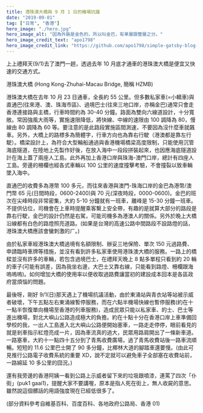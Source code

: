```yaml
---
title: 港珠澳大橋與 9 月 1 日的機場抗議
date: "2019-09-01"
tag: ["日常", "香港"]
hero_image: "./hero.jpg"
hero_image_alt: "因為外裝是金色的，所以叫金巴，有單層跟雙層之分。"
hero_image_credit_text: "apo1798"
hero_image_credit_link: "https://github.com/apo1798/simple-gatsby-blog-initial"
---
```


上上禮拜天(9/1)去了澳門一趟，透過去年 10 月底才通車的港珠澳大橋是便宜又快速的交通方式。

港珠澳大橋 (Hong Kong-Zhuhai-Macau Bridge, 簡稱 HZMB)

港珠澳大橋在去年 10 月 23 日通車，全長約 55 公里。但多數私家車(=小轎車)與直通巴(往來港、澳、珠海市區)、過境巴士(往來三地口岸，亦稱金巴)通常只會走香港連接路與主橋，行車時間約為 30-40 分鐘。路面為雙向六線道設計，十分寬敞。常因強風大雨等，實施速限降低，將快線、中線的速限由 100 調降為 80，慢線由 80 調降為 60 等。要注意的是此路段實施區間測速，不要因為沒什麼車就飆車。另外，大橋上的路標多為簡體字，行車方向也為靠右行駛（港澳都是靠左行駛）。橋梁設計上，為符合大型輪船通過與香港機場橋梁高度限制，只能使用沉管海底隧道，在陸地上先製作好後，在放入海中一段段拼裝起來，也因應海底隧道設計在海上蓋了兩座人工島。此外再加上香港口岸與珠海-澳門口岸，總計有四座人工島。旁邊的柵欄也經各式車輛以 100 公里的速度撞擊考驗，不會撞裂以致車輛墜入海中。

直通巴的收費多為港幣 100 多元，而往來香港與澳門-珠海口岸的金巴為港幣/澳門幣 65 元(日間時段，0600-2400)與 70 元(深夜時段，0000-0600)。金巴的班次在尖峰時段非常密集，大約 5-10 分鐘就有一班車，離峰是 15-30 分鐘一班車。不提供佔位，司機會在上車時提醒乘客繫上安全帶，有趣的是就算大部分的路段是靠右行駛，金巴的設計仍然是右駕，可能司機多為港澳人的關係。另外於晚上大橋沿線都有白色的路燈照亮道路。(如果是台灣的高速公路中間路段不設路燈的話，港珠澳大橋應該會蠻刺激的ㄏ。)

由於私家車經港珠澳大橋過境有名額限制、辦妥三地保險、單次 150 元過路費、申請臨時車牌等措施，並沒有看到許多私家車使用港珠澳大橋的服務。一路上的橋樑並沒有許多的車輛，若包含過境巴士，在禮拜天晚上 8 點多單程只看到約 20 輛的車子(可能有誤差，因為我坐右邊，大巴士又靠右線，只能看到路燈、柵欄跟海嗚嗚嗚)。如何增加大橋的使用率以便收取過路費讓當初的建設成本回本是各區政府當煩惱的問題。

最後呀，剛好 9/1(日)那天遇上了機場抗議活動，由於東涌站與青衣站等站被示威者破壞，下午五點左右東涌線暫停服務，而在六點半機場快線也暫停服務(約在十一點半恢復單向機場至香港的列車服務)，造成民眾只能以私家車、的士、巴士等進出機場，對北大嶼山公路造成極大的負擔。約在十點十分在香港口岸上車準備回學校的我，一出人工島進入北大嶼山公路便開始塞車，一路走走停停，眼前看見的就是剎車指示紅燈亮成一片，因為車流真的過大，民眾用路肩開出了一條新車道。一路塞車，大約十一點四十五分到了青馬收費廣場，過了青馬收費站後一路車流順暢。短短的 11.6 公里巴士開了 90 多分鐘，比椰林大道的腳踏車還要慢。(由此可見推行公路電子收費系統的重要 XD，說不定就可以避免車子全部塞在收費站前，一路綿延 10 多公里的囧況。)

還有我旁邊的香港阿姨一看到公路上示威者留下來的垃圾跟噴漆，連罵了四次「仆街」(puk1 gaai1)，提醒大家不要講喔，原本是指人死在街上，無人收屍的意思。雖然說這個髒話的用語強度現在已經低很多了。

(部分資料參考自維基百科、百度百科、各地政府公路局、香港 01)
